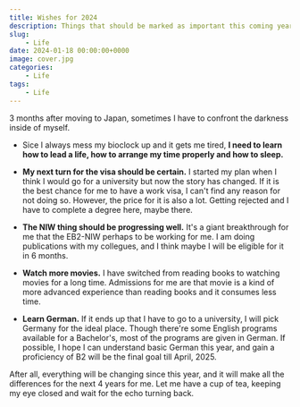 ```yaml
---
title: Wishes for 2024 
description: Things that should be marked as important this coming year
slug: 
    - Life
date: 2024-01-18 00:00:00+0000
image: cover.jpg
categories:
    - Life 
tags:
    - Life
---
```


3 months after moving to Japan, sometimes I have to confront the darkness inside of myself.

- Sice I always mess my bioclock up and it gets me tired, **I need to learn how to lead a life, how to arrange my time properly and how to sleep.**

- **My next turn for the visa should be certain.** I started my plan when I think I would go for a university but now the story has changed. If it is the best chance for me to have a work visa, I can't find any reason for not doing so. However, the price for it is also a lot. Getting rejected and I have to complete a degree here, maybe there.

- **The NIW thing should be progressing well.** It's a giant breakthrough for me that the EB2-NIW perhaps to be working for me. I am doing publications with my collegues, and I think maybe I will be eligible for it in 6 months.

- **Watch more movies.** I have switched from reading books to watching movies for a long time. Admissions for me are that movie is a kind of more advanced experience than reading books and it consumes less time.

- **Learn German.** If it ends up that I have to go to a university, I will pick Germany for the ideal place. Though there're some English programs available for a Bachelor's, most of the programs are given in German. If possible, I hope I can understand basic German this year, and gain a proficiency of B2 will be the final goal till April, 2025.

After all, everything will be changing since this year, and it will make all the differences for the next 4 years for me. Let me have a cup of tea, keeping my eye closed and wait for the echo turning back.